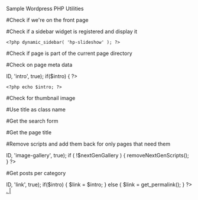 Sample Wordpress PHP Utilities

#Check if we're on the front page
  <?php if(is_front_page()) { ?><?php } ?>

#Check if a sidebar widget is registered and display it
  <?php if ( is_active_sidebar( 'hp-slideshow' )) : ?>
    <?php dynamic_sidebar( 'hp-slideshow' ); ?>
  <?php endif; ?>

#Check if page is part of the current page directory
  <?php if ( is_tree( '109' ) ) { ?><?php } ?>

#Check on page meta data
  <?php $intro = get_post_meta($post->ID, 'intro', true); if($intro) { ?>
    <?php echo $intro; ?> 
  <?php } ?>

#Check for thumbnail image
  <?php if ( has_post_thumbnail() ) { ?><?php the_post_thumbnail();?><?php } ?>

#Use title as class name
  <?php echo strtolower(str_replace(' ', '', wp_title('', false))); ?>

#Get the search form
  <?php get_search_form(); ?>

#Get the page title
  <?php the_title(); ?>

#Remove scripts and add them back for only pages that need them
  <?php
    // if we aren't on a page that has a gallery, remove the scripts
    $nextGenGallery = get_post_meta($post->ID, 'image-gallery', true);
    if ( !$nextGenGallery ) { removeNextGenScripts(); } 
  ?>

#Get posts per category
  <?php 
    $posts = get_posts('category=5&numberposts=10'); 
    foreach($posts as $post) {

    $intro = get_post_meta($post->ID, 'link', true);

    if($intro) {
        $link = $intro;
    } else {
        $link = get_permalink();
    }

?>
  
  <a href="<?php echo $link; ?>" target="_parent">
    <?php the_time('n') ?>.<?php the_time('j') ?> | <?php the_title(); ?></a>

<?php } ?>
